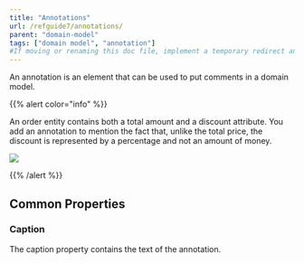```yaml
---
title: "Annotations"
url: /refguide7/annotations/
parent: "domain-model"
tags: ["domain model", "annotation"]
#If moving or renaming this doc file, implement a temporary redirect and let the respective team know they should update the URL in the product. See Mapping to Products for more details.
---
```


An annotation is an element that can be used to put comments in a domain model.

{{% alert color="info" %}}

An order entity contains both a total amount and a discount attribute. You add an annotation to mention the fact that, unlike the total price, the discount is represented by a percentage and not an amount of money.

![](/attachments/refguide7/desktop-modeler/domain-model/annotations/16844036.png)

{{% /alert %}}

## Common Properties

### Caption

The caption property contains the text of the annotation.
